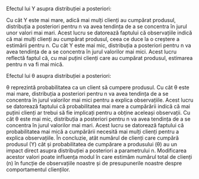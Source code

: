 Efectul lui Y asupra distribuției a posteriori:

Cu cât Y este mai mare, adică mai mulți clienți au cumpărat produsul,
distribuția a posteriori pentru n va avea tendința de a se concentra în
jurul unor valori mai mari. Acest lucru se datorează faptului că
observațiile indică că mai mulți clienți au cumpărat produsul, ceea ce
duce la o creștere a estimării pentru n. Cu cât Y este mai mic,
distribuția a posteriori pentru n va avea tendința de a se concentra în
jurul valorilor mai mici. Acest lucru reflectă faptul că, cu mai puțini
clienți care au cumpărat produsul, estimarea pentru n va fi mai mică.

Efectul lui θ asupra distribuției a posteriori:

θ reprezintă probabilitatea ca un client să cumpere produsul. Cu cât θ
este mai mare, distribuția a posteriori pentru n va avea tendința de a
se concentra în jurul valorilor mai mici pentru a explica observațiile.
Acest lucru se datorează faptului că probabilitatea mai mare a
cumpărării indică că mai puțini clienți ar trebui să fie implicați
pentru a obține aceleași observații. Cu cât θ este mai mic, distribuția
a posteriori pentru n va avea tendința de a se concentra în jurul
valorilor mai mari. Acest lucru se datorează faptului că probabilitatea
mai mică a cumpărării necesită mai mulți clienți pentru a explica
observațiile. În concluzie, atât numărul de clienți care cumpără
produsul (Y) cât și probabilitatea de cumpărare a produsului (θ) au un
impact direct asupra distribuției a posteriori a parametrului
n. Modificarea acestor valori poate influența modul în care estimăm
numărul total de clienți (n) în funcție de observațiile noastre și de
presupunerile noastre despre comportamentul clienților.
